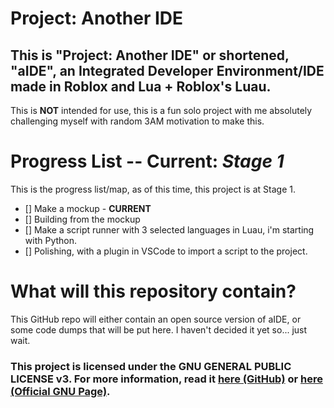 # Project: Another IDE
## This is "Project: Another IDE" or shortened, "aIDE", an Integrated Developer Environment/IDE made in Roblox and Lua + Roblox's Luau. 
This is **NOT** intended for use, this is a fun solo project with me absolutely challenging myself with random 3AM motivation to make this.


# Progress List -- Current: *Stage 1*
This is the progress list/map, as of this time, this project is at Stage 1.

- [] Make a mockup    - **CURRENT**
- [] Building from the mockup
- [] Make a script runner with 3 selected languages in Luau, i'm starting with Python.
- [] Polishing, with a plugin in VSCode to import a script to the project.

# What will this repository contain?
This GitHub repo will either contain an open source version of aIDE, or some code dumps that will be put here. I haven't decided it yet so... just wait.

### This project is licensed under the GNU GENERAL PUBLIC LICENSE v3. For more information, read it [here (GitHub)](https://github.com/LightofGolden/Project-Another-IDE?tab=GPL-3.0-1-ov-file) or [here (Official GNU Page)](https://www.gnu.org/licenses/gpl-3.0.html).
